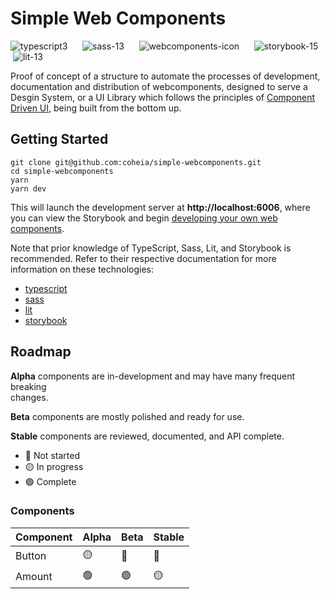 # **Simple Web Components**
![typescript3](https://user-images.githubusercontent.com/81380764/219517131-550e9838-d239-4cf2-96ee-a3f98bb3b373.svg)      ![sass-13](https://user-images.githubusercontent.com/81380764/219517128-8ad988cb-8e32-49be-810c-744d3075c463.svg)      ![webcomponents-icon](https://user-images.githubusercontent.com/81380764/219517133-0ac9c66c-6183-422c-8950-c8ecf5f24120.svg)      ![storybook-15](https://user-images.githubusercontent.com/81380764/219517390-fa1be042-d15a-412b-9bb6-6ee517ac0713.svg)    ![lit-13](https://user-images.githubusercontent.com/81380764/219517123-97f6fde9-414c-4313-92da-b90a2d8c9481.svg)

Proof of concept of a structure to automate the processes of development, documentation and distribution of webcomponents, designed to serve a Desgin System, or a UI Library which follows the principles of [Component Driven UI](https://www.componentdriven.org/), being built from the bottom up.

## **Getting Started**

```console
git clone git@github.com:coheia/simple-webcomponents.git
cd simple-webcomponents
yarn
yarn dev
```

This will launch the development server at **http://localhost:6006**, where you can view the Storybook and begin [developing your own web components](https://github.com/coheia/simple-webcomponents/blob/main/src/stories/How%20to%20create%20a%20new%20component.mdx).

Note that prior knowledge of TypeScript, Sass, Lit, and Storybook is recommended. Refer to their respective documentation for more information on these technologies:
*   [typescript](https://typescriptlang.org)
*   [sass](https://sass-lang.com/)
*   [lit](https://lit.dev/)
*   [storybook](https://storybook.js.org/)

## Roadmap

**Alpha** components are in-development and may have many frequent breaking  
changes.

**Beta** components are mostly polished and ready for use.

**Stable** components are reviewed, documented, and API complete.

*   🔴 Not started
*   🟡 In progress
*   🟢 Complete

### Components

| Component | Alpha | Beta | Stable |
| --- | --- | --- | --- |
| Button | 🟡 | 🔴 | 🔴 |
| Amount | 🟢 | 🟢 | 🟡 |
